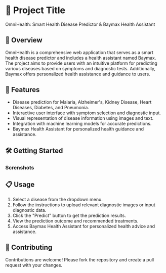 # 🚀 Project Title

OmniHealth: Smart Health Disease Predictor & Baymax Health Assistant

## 📝 Overview

OmniHealth is a comprehensive web application that serves as a smart health disease predictor and includes a health assistant named Baymax. The project aims to provide users with an intuitive platform for predicting various diseases based on symptoms and diagnostic tests. Additionally, Baymax offers personalized health assistance and guidance to users.

## 🎨 Features

- Disease prediction for Malaria, Alzheimer's, Kidney Disease, Heart Diseases, Diabetes, and Pneumonia.
- Interactive user interface with symptom selection and diagnostic input.
- Visual representation of disease information using images and text.
- Integration with machine learning models for accurate predictions.
- Baymax Health Assistant for personalized health guidance and assistance.

## 🛠️ Getting Started

### Screnshots


## 📋 Usage

1. Select a disease from the dropdown menu.
2. Follow the instructions to upload relevant diagnostic images or input diagnostic data.
3. Click the "Predict" button to get the prediction results.
4. View the prediction outcome and recommended treatments.
5. Access Baymax Health Assistant for personalized health advice and assistance.

## 🤝 Contributing
Contributions are welcome! Please fork the repository and create a pull request with your changes.
